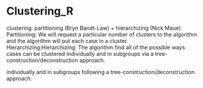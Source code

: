 # Clustering_R
clustering: partitioning (Bryn Bandt-Law) + hierarchizing (Nick Maue)
Partitioning: We will request a particular number of clusters to the algorithm and the algorithm will put each case in a cluster. 
Hierarchizing:Hierarchizing: The algorithm find all of the possible ways cases can be clustered individually and in subgroups via a tree-construction/deconstruction approach. 

individually and in subgroups following a tree-construction/deconstruction approach.
